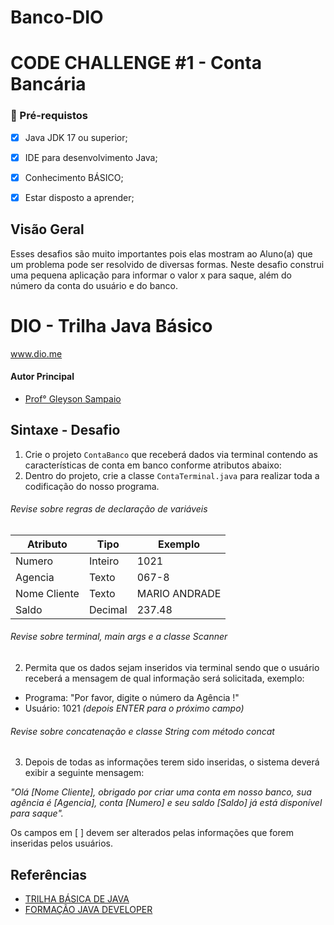# Banco-DIO

# CODE CHALLENGE #1 - Conta Bancária


### 🛑 Pré-requistos

 - [x] Java JDK 17 ou superior;
 - [x] IDE para desenvolvimento Java;
 - [x] Conhecimento BÁSICO;
 - [x] Estar disposto a aprender;


## Visão Geral

Esses desafios são muito importantes pois elas mostram ao Aluno(a) que um problema pode ser resolvido de diversas formas. Neste desafio construi uma pequena aplicação para informar o valor x para saque, além do número da conta do usuário e do banco.


# DIO - Trilha Java Básico
www.dio.me


#### Autor Principal
- [Prof° Gleyson Sampaio](https://github.com/glysns)


## Sintaxe - Desafio


1. Crie o projeto `ContaBanco` que receberá dados via terminal contendo as características de conta em banco conforme atributos abaixo:
2. Dentro do projeto, crie a classe `ContaTerminal.java` para realizar toda a codificação do nosso programa.

###### Revise sobre regras de declaração de variáveis

| Atributo  | Tipo     | Exemplo   
| --------- | ---------| ------- 
| Numero    | Inteiro  | 1021 
| Agencia   | Texto    | 067-8
| Nome Cliente | Texto    | MARIO ANDRADE
| Saldo | Decimal |237.48


###### Revise sobre terminal, main args e a classe Scanner
2. Permita que os dados sejam inseridos via terminal sendo que o usuário receberá a mensagem de qual informação será solicitada, exemplo:

* Programa: "Por favor, digite o número da Agência !"
* Usuário: 1021 *(depois ENTER para o próximo campo)* 

###### Revise sobre concatenação e classe String com método concat

3. Depois de todas as informações terem sido inseridas, o sistema deverá exibir a seguinte mensagem:

*"Olá [Nome Cliente], obrigado por criar uma conta em nosso banco, sua agência é [Agencia], conta [Numero] e seu saldo [Saldo] já está disponível para saque".*

Os campos em [ ] devem ser alterados pelas informações que forem inseridas pelos usuários.

## Referências

 - [TRILHA BÁSICA DE JAVA](https://github.com/digitalinnovationone/trilha-java-basico)
 - [FORMAÇÃO JAVA DEVELOPER](https://web.dio.me/track/formacao-java-developer)

